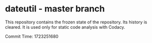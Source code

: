 # dateutil - master branch

This repository contains the frozen state of the repository.
Its history is cleared. It is used only for static code
analysis with Codacy.

Commit Time: 1723251680